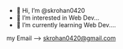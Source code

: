 - 👋 Hi, I’m @skrohan0420
- 👀 I’m interested in Web Dev...
- 🌱 I’m currently learning Web Dev....

my Email --> skrohan0420@gmail.com
